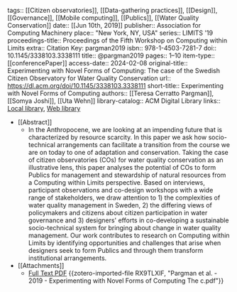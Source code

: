 tags:: [[Citizen observatories]], [[Data-gathering practices]], [[Design]], [[Governance]], [[Mobile computing]], [[Publics]], [[Water Quality Conservation]]
date:: [[Jun 10th, 2019]]
publisher:: Association for Computing Machinery
place:: "New York, NY, USA"
series:: LIMITS '19
proceedings-title:: Proceedings of the Fifth Workshop on Computing within Limits
extra:: Citation Key: pargman2019
isbn:: 978-1-4503-7281-7
doi:: 10.1145/3338103.3338111
title:: @pargman2019
pages:: 1–10
item-type:: [[conferencePaper]]
access-date:: 2024-02-08
original-title:: Experimenting with Novel Forms of Computing: The case of the Swedish Citizen Observatory for Water Quality Conservation
url:: https://dl.acm.org/doi/10.1145/3338103.3338111
short-title:: Experimenting with Novel Forms of Computing
authors:: [[Teresa Cerratto Pargman]], [[Somya Joshi]], [[Uta Wehn]]
library-catalog:: ACM Digital Library
links:: [Local library](zotero://select/groups/2386895/items/7TQNBDJ2), [Web library](https://www.zotero.org/groups/2386895/items/7TQNBDJ2)

- [[Abstract]]
	- In the Anthropocene, we are looking at an impending future that is characterized by resource scarcity. In this paper we ask how socio-technical arrangements can facilitate a transition from the course we are on today to one of adaptation and conservation. Taking the case of citizen observatories (COs) for water quality conservation as an illustrative lens, this paper analyses the potential of COs to form Publics for management and stewardship of natural resources from a Computing within Limits perspective. Based on interviews, participant observations and co-design workshops with a wide range of stakeholders, we draw attention to 1) the complexities of water quality management in Sweden, 2) the differing views of policymakers and citizens about citizen participation in water governance and 3) designers' efforts in co-developing a sustainable socio-technical system for bringing about change in water quality management. Our work contributes to research on Computing within Limits by identifying opportunities and challenges that arise when designers seek to form Publics and through them transform institutional arrangements.
- [[Attachments]]
	- [Full Text PDF](https://dl.acm.org/doi/pdf/10.1145/3338103.3338111) {{zotero-imported-file RX9TLXIF, "Pargman et al. - 2019 - Experimenting with Novel Forms of Computing The c.pdf"}}